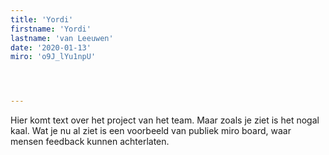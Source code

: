 ```yaml
---
title: 'Yordi'
firstname: 'Yordi'
lastname: 'van Leeuwen'
date: '2020-01-13'
miro: 'o9J_lYu1npU'




---
```


Hier komt text over het project van het team. Maar zoals je ziet is het nogal kaal. Wat je nu al ziet is een voorbeeld van publiek miro board, waar mensen feedback kunnen achterlaten.


